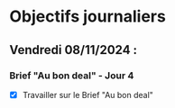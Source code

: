 # Objectifs journaliers

## Vendredi 08/11/2024 :

### Brief "Au bon deal" - Jour 4

- [X] Travailler sur le Brief "Au bon deal" 